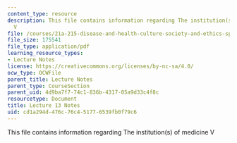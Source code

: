 ```yaml
---
content_type: resource
description: This file contains information regarding The institution(s) of medicine
  V
file: /courses/21a-215-disease-and-health-culture-society-and-ethics-spring-2012/cd1a294d476c76c451776539fb0f79c6_MIT21A_215S12_lecture_13.pdf
file_size: 175541
file_type: application/pdf
learning_resource_types:
- Lecture Notes
license: https://creativecommons.org/licenses/by-nc-sa/4.0/
ocw_type: OCWFile
parent_title: Lecture Notes
parent_type: CourseSection
parent_uid: 4d9ba7f7-74c1-836b-4317-05a9d33c4f8c
resourcetype: Document
title: Lecture 13 Notes
uid: cd1a294d-476c-76c4-5177-6539fb0f79c6
---
```

This file contains information regarding The institution(s) of medicine V